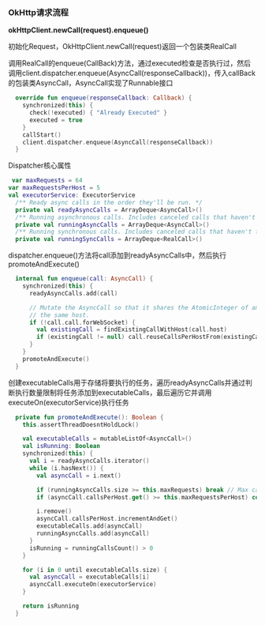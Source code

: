 ### OkHttp请求流程

**okHttpClient.newCall(request).enqueue()**

初始化Request，OkHttpClient.newCall(request)返回一个包装类RealCall

调用RealCall的enqueue(CallBack)方法，通过executed检查是否执行过，然后调用client.dispatcher.enqueue(AsyncCall(responseCallback))，传入callBack的包装类AsyncCall，AsyncCall实现了Runnable接口

~~~kotlin
  override fun enqueue(responseCallback: Callback) {
    synchronized(this) {
      check(!executed) { "Already Executed" }
      executed = true
    }
    callStart()
    client.dispatcher.enqueue(AsyncCall(responseCallback))
  }
~~~

Dispatcher核心属性

~~~kotlin
 var maxRequests = 64
var maxRequestsPerHost = 5
val executorService: ExecutorService
  /** Ready async calls in the order they'll be run. */
  private val readyAsyncCalls = ArrayDeque<AsyncCall>()
  /** Running asynchronous calls. Includes canceled calls that haven't finished yet. */
  private val runningAsyncCalls = ArrayDeque<AsyncCall>()
  /** Running synchronous calls. Includes canceled calls that haven't finished yet. */
  private val runningSyncCalls = ArrayDeque<RealCall>()
~~~

dispatcher.enqueue()方法将call添加到readyAsyncCalls中，然后执行promoteAndExecute()

~~~kotlin
  internal fun enqueue(call: AsyncCall) {
    synchronized(this) {
      readyAsyncCalls.add(call)

      // Mutate the AsyncCall so that it shares the AtomicInteger of an existing running call to
      // the same host.
      if (!call.call.forWebSocket) {
        val existingCall = findExistingCallWithHost(call.host)
        if (existingCall != null) call.reuseCallsPerHostFrom(existingCall)
      }
    }
    promoteAndExecute()
  }
~~~

创建executableCalls用于存储将要执行的任务，遍历readyAsyncCalls并通过判断执行数量限制将任务添加到executableCalls，最后遍历它并调用executeOn(executorService)执行任务

~~~kotlin
  private fun promoteAndExecute(): Boolean {
    this.assertThreadDoesntHoldLock()

    val executableCalls = mutableListOf<AsyncCall>()
    val isRunning: Boolean
    synchronized(this) {
      val i = readyAsyncCalls.iterator()
      while (i.hasNext()) {
        val asyncCall = i.next()

        if (runningAsyncCalls.size >= this.maxRequests) break // Max capacity.
        if (asyncCall.callsPerHost.get() >= this.maxRequestsPerHost) continue // Host max capacity.

        i.remove()
        asyncCall.callsPerHost.incrementAndGet()
        executableCalls.add(asyncCall)
        runningAsyncCalls.add(asyncCall)
      }
      isRunning = runningCallsCount() > 0
    }

    for (i in 0 until executableCalls.size) {
      val asyncCall = executableCalls[i]
      asyncCall.executeOn(executorService)
    }

    return isRunning
  }
~~~





















